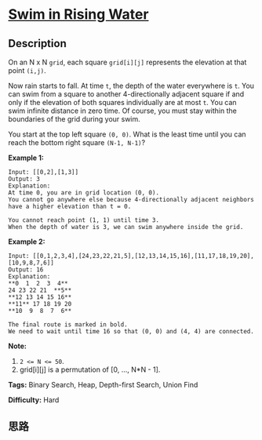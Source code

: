 # [Swim in Rising Water][title]

## Description

On an N x N `grid`, each square `grid[i][j]` represents the elevation at that
point `(i,j)`.

Now rain starts to fall. At time `t`, the depth of the water everywhere is
`t`. You can swim from a square to another 4-directionally adjacent square if
and only if the elevation of both squares individually are at most `t`. You
can swim infinite distance in zero time. Of course, you must stay within the
boundaries of the grid during your swim.

You start at the top left square `(0, 0)`. What is the least time until you
can reach the bottom right square `(N-1, N-1)`?

**Example 1:**
            Input: [[0,2],[1,3]]    Output: 3    Explanation:    At time 0, you are in grid location (0, 0).    You cannot go anywhere else because 4-directionally adjacent neighbors have a higher elevation than t = 0.        You cannot reach point (1, 1) until time 3.    When the depth of water is 3, we can swim anywhere inside the grid.    

**Example 2:**
            Input: [[0,1,2,3,4],[24,23,22,21,5],[12,13,14,15,16],[11,17,18,19,20],[10,9,8,7,6]]    Output: 16    Explanation:    **0  1  2  3  4**    24 23 22 21  **5**    **12 13 14 15 16**    **11** 17 18 19 20    **10  9  8  7  6**        The final route is marked in bold.    We need to wait until time 16 so that (0, 0) and (4, 4) are connected.    

**Note:**

  1. `2 <= N <= 50`.
  2. grid[i][j] is a permutation of [0, ..., N*N - 1].


**Tags:** Binary Search, Heap, Depth-first Search, Union Find

**Difficulty:** Hard

## 思路

[title]: https://leetcode.com/problems/swim-in-rising-water
